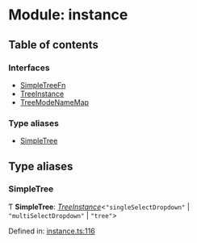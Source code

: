 # Module: instance

## Table of contents

### Interfaces

- [SimpleTreeFn](../interfaces/instance.simpletreefn.md)
- [TreeInstance](../interfaces/instance.treeinstance.md)
- [TreeModeNameMap](../interfaces/instance.treemodenamemap.md)

### Type aliases

- [SimpleTree](instance.md#simpletree)

## Type aliases

### SimpleTree

Ƭ **SimpleTree**: [*TreeInstance*](../interfaces/instance.treeinstance.md)<``"singleSelectDropdown"`` \| ``"multiSelectDropdown"`` \| ``"tree"``\>

Defined in: [instance.ts:116](https://github.com/ckotzbauer/simple-tree-component/blob/631084e/src/types/instance.ts#L116)
